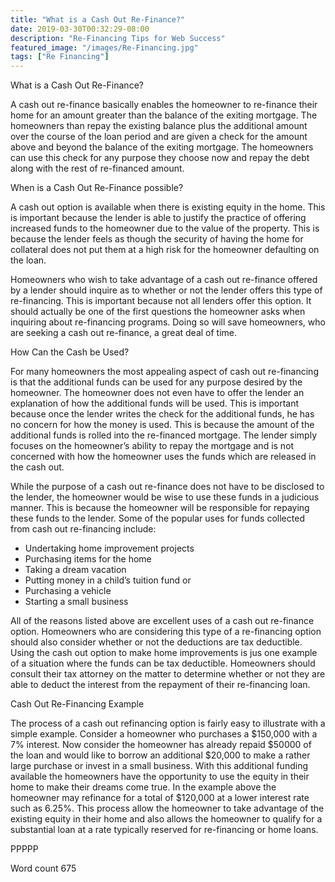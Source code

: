 ```yaml
---
title: "What is a Cash Out Re-Finance?"
date: 2019-03-30T00:32:29-08:00
description: "Re-Financing Tips for Web Success"
featured_image: "/images/Re-Financing.jpg"
tags: ["Re Financing"]
---
```


What is a Cash Out Re-Finance?

A cash out re-finance basically enables the homeowner to re-finance their home for an amount greater than the balance of the exiting mortgage. The homeowners than repay the existing balance plus the additional amount over the course of the loan period and are given a check for the amount above and beyond the balance of the exiting mortgage. The homeowners can use this check for any purpose they choose now and repay the debt along with the rest of re-financed amount. 

When is a Cash Out Re-Finance possible?

A cash out option is available when there is existing equity in the home. This is important because the lender is able to justify the practice of offering increased funds to the homeowner due to the value of the property. This is because the lender feels as though the security of having the home for collateral does not put them at a high risk for the homeowner defaulting on the loan. 

Homeowners who wish to take advantage of a cash out re-finance offered by a lender should inquire as to whether or not the lender offers this type of re-financing. This is important because not all lenders offer this option. It should actually be one of the first questions the homeowner asks when inquiring about re-financing programs. Doing so will save homeowners, who are seeking a cash out re-finance, a great deal of time. 

How Can the Cash be Used?

For many homeowners the most appealing aspect of cash out re-financing is that the additional funds can be used for any purpose desired by the homeowner. The homeowner does not even have to offer the lender an explanation of how the additional funds will be used. This is important because once the lender writes the check for the additional funds, he has no concern for how the money is used. This is because the amount of the additional funds is rolled into the re-financed mortgage. The lender simply focuses on the homeowner’s ability to repay the mortgage and is not concerned with how the homeowner uses the funds which are released in the cash out. 

While the purpose of a cash out re-finance does not have to be disclosed to the lender, the homeowner would be wise to use these funds in a judicious manner. This is because the homeowner will be responsible for repaying these funds to the lender. Some of the popular uses for funds collected from cash out re-financing include:

* Undertaking home improvement projects
* Purchasing items for the home
* Taking a dream vacation
* Putting money in a child’s tuition fund or 
* Purchasing a vehicle
* Starting a small business

All of the reasons listed above are excellent uses of a cash out re-finance option. Homeowners who are considering this type of a re-financing option should also consider whether or not the deductions are tax deductible. Using the cash out option to make home improvements is jus one example of a situation where the funds can be tax deductible. Homeowners should consult their tax attorney on the matter to determine whether or not they are able to deduct the interest from the repayment of their re-financing loan.  

Cash Out Re-Financing Example

The process of a cash out refinancing option is fairly easy to illustrate with a simple example. Consider a homeowner who purchases a $150,000 with a 7% interest. Now consider the homeowner has already repaid $50000 of the loan and would like to borrow an additional $20,000 to make a rather large purchase or invest in a small business. With this additional funding available the homeowners have the opportunity to use the equity in their home to make their dreams come true. In the example above the homeowner may refinance for a total of $120,000 at a lower interest rate such as 6.25%. This process allow the homeowner to take advantage of the existing equity in their home and also allows the homeowner to qualify for a substantial loan at a rate typically reserved for re-financing or home loans. 

PPPPP

Word count 675


